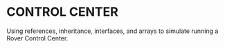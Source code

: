 # CONTROL CENTER
Using references, inheritance, interfaces, and arrays to simulate running a Rover Control Center.
